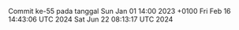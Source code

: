 Commit ke-55 pada tanggal Sun Jan 01 14:00 2023 +0100
Fri Feb 16 14:43:06 UTC 2024
Sat Jun 22 08:13:17 UTC 2024
